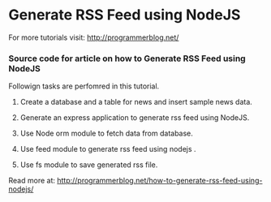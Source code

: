 #  Generate RSS Feed using NodeJS

For more tutorials visit: http://programmerblog.net/

### Source code for article on how to Generate RSS Feed using NodeJS

Followign tasks are perfomred in this tutorial.

1. Create a database and a table for news and insert sample news data.

2. Generate an express application to generate rss feed using NodeJS.

3. Use Node orm module to fetch data from database.

4. Use feed module to generate rss feed using nodejs .

5. Use fs module to save generated rss file.

Read more at: http://programmerblog.net/how-to-generate-rss-feed-using-nodejs/
